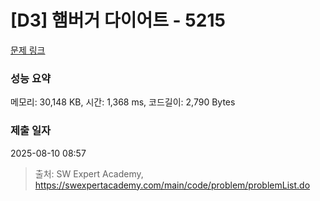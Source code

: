 # [D3] 햄버거 다이어트 - 5215 

[문제 링크](https://swexpertacademy.com/main/code/problem/problemDetail.do?contestProbId=AWT-lPB6dHUDFAVT) 

### 성능 요약

메모리: 30,148 KB, 시간: 1,368 ms, 코드길이: 2,790 Bytes

### 제출 일자

2025-08-10 08:57



> 출처: SW Expert Academy, https://swexpertacademy.com/main/code/problem/problemList.do